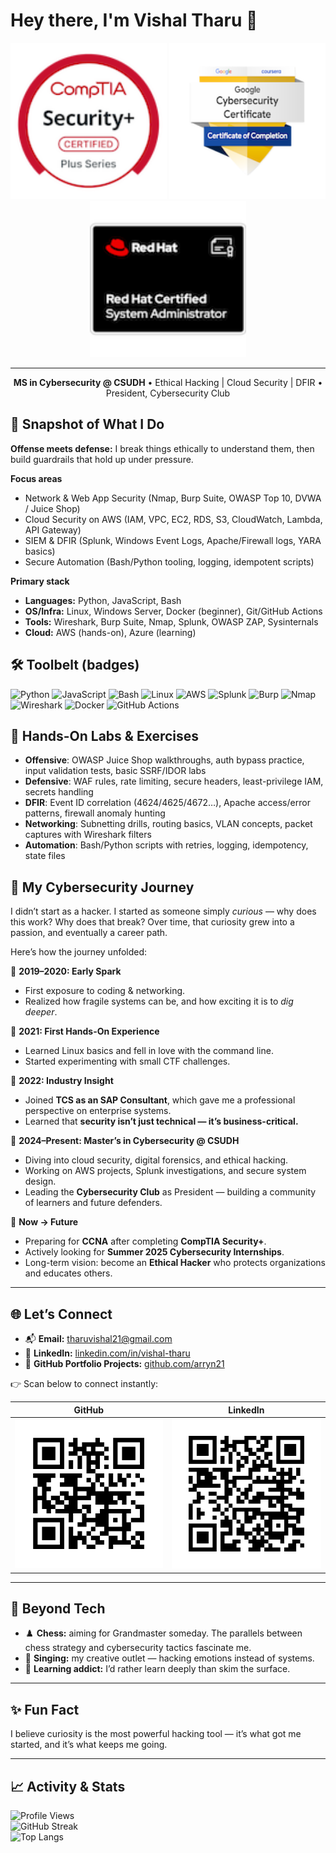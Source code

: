 # Hey there, I'm Vishal Tharu 👋  

<p align=center>
  <img src="https://github.com/Arryn21/Arryn21/blob/main/comptia-security-ce-certification.png" alt="Security+" width="250" />
  <img src="https://github.com/Arryn21/Arryn21/blob/main/google-cybersecurity-professional-certificate-v2.png" alt="Google Cybersecurity" width="250" />
  <img src="https://github.com/Arryn21/Arryn21/blob/main/red-hat-certified-system-administrator-rhcsa%20(1).png" alt="RHCSA" width="250" />
</p>

---
<p align="center">
  <b>MS in Cybersecurity @ CSUDH</b> • Ethical Hacking | Cloud Security | DFIR • President, Cybersecurity Club
</p>

## 🚀 Snapshot of What I Do

**Offense meets defense:** I break things ethically to understand them, then build guardrails that hold up under pressure.

**Focus areas**
- Network & Web App Security (Nmap, Burp Suite, OWASP Top 10, DVWA / Juice Shop)
- Cloud Security on AWS (IAM, VPC, EC2, RDS, S3, CloudWatch, Lambda, API Gateway)
- SIEM & DFIR (Splunk, Windows Event Logs, Apache/Firewall logs, YARA basics)
- Secure Automation (Bash/Python tooling, logging, idempotent scripts)

**Primary stack**
- **Languages:** Python, JavaScript, Bash
- **OS/Infra:** Linux, Windows Server, Docker (beginner), Git/GitHub Actions
- **Tools:** Wireshark, Burp Suite, Nmap, Splunk, OWASP ZAP, Sysinternals
- **Cloud:** AWS (hands-on), Azure (learning)

## 🛠️ Toolbelt (badges)

![Python](https://img.shields.io/badge/Python-3.x-informational?logo=python)
![JavaScript](https://img.shields.io/badge/JavaScript-ES6+-informational?logo=javascript)
![Bash](https://img.shields.io/badge/Bash-Scripting-informational?logo=gnubash)
![Linux](https://img.shields.io/badge/Linux-CLI-informational?logo=linux)
![AWS](https://img.shields.io/badge/AWS-Hands--on-informational?logo=amazonaws)
![Splunk](https://img.shields.io/badge/SIEM-Splunk-informational?logo=splunk)
![Burp](https://img.shields.io/badge/Burp%20Suite-Testing-informational)
![Nmap](https://img.shields.io/badge/Nmap-Scanning-informational)
![Wireshark](https://img.shields.io/badge/Wireshark-PCAP-informational?logo=wireshark)
![Docker](https://img.shields.io/badge/Docker-Beginner-informational?logo=docker)
![GitHub Actions](https://img.shields.io/badge/GitHub%20Actions-CI/CD-informational?logo=githubactions)

## 🔐 Hands-On Labs & Exercises

- **Offensive**: OWASP Juice Shop walkthroughs, auth bypass practice, input validation tests, basic SSRF/IDOR labs  
- **Defensive**: WAF rules, rate limiting, secure headers, least-privilege IAM, secrets handling  
- **DFIR**: Event ID correlation (4624/4625/4672…), Apache access/error patterns, firewall anomaly hunting  
- **Networking**: Subnetting drills, routing basics, VLAN concepts, packet captures with Wireshark filters  
- **Automation**: Bash/Python scripts with retries, logging, idempotency, state files

## 🚀 My Cybersecurity Journey  

I didn’t start as a hacker. I started as someone simply *curious* — why does this work? Why does that break? Over time, that curiosity grew into a passion, and eventually a career path.  

Here’s how the journey unfolded:  

📌 **2019–2020: Early Spark**  
- First exposure to coding & networking.  
- Realized how fragile systems can be, and how exciting it is to *dig deeper*.  

📌 **2021: First Hands-On Experience**  
- Learned Linux basics and fell in love with the command line.  
- Started experimenting with small CTF challenges.  

📌 **2022: Industry Insight**  
- Joined **TCS as an SAP Consultant**, which gave me a professional perspective on enterprise systems.  
- Learned that **security isn’t just technical — it’s business-critical.**  

📌 **2024–Present: Master’s in Cybersecurity @ CSUDH**  
- Diving into cloud security, digital forensics, and ethical hacking.  
- Working on AWS projects, Splunk investigations, and secure system design.  
- Leading the **Cybersecurity Club** as President — building a community of learners and future defenders.  

📌 **Now → Future**  
- Preparing for **CCNA** after completing **CompTIA Security+**.  
- Actively looking for **Summer 2025 Cybersecurity Internships**.  
- Long-term vision: become an **Ethical Hacker** who protects organizations and educates others.  

---

## 🌐 Let’s Connect  

- 📬 **Email:** [tharuvishal21@gmail.com](mailto:tharuvishal21@gmail.com)  
- 💼 **LinkedIn:** [linkedin.com/in/vishal-tharu](https://www.linkedin.com/in/vishal-tharu)  
- 📂 **GitHub Portfolio Projects:** [github.com/arryn21](https://github.com/arryn21)  

👉 Scan below to connect instantly:  

| GitHub | LinkedIn |  
|--------|----------|  
| ![GitHub QR](https://github.com/Arryn21/Arryn21/blob/main/frame%20(6).png) | ![LinkedIn QR](https://github.com/Arryn21/Arryn21/blob/main/frame%20(7).png) |  

---

## 🎯 Beyond Tech  

- ♟️ **Chess:** aiming for Grandmaster someday. The parallels between chess strategy and cybersecurity tactics fascinate me.  
- 🎤 **Singing:** my creative outlet — hacking emotions instead of systems.  
- 🌱 **Learning addict:** I’d rather learn deeply than skim the surface.  

---

## ✨ Fun Fact  

I believe curiosity is the most powerful hacking tool — it’s what got me started, and it’s what keeps me going.  

---

## 📈 Activity & Stats
![Profile Views](https://komarev.com/ghpvc/?username=arryn21&color=blue&style=flat-square)  
![GitHub Streak](https://github-readme-streak-stats.herokuapp.com/?user=arryn21&theme=dark&hide_border=true)  
![Top Langs](https://github-readme-stats.vercel.app/api/top-langs/?username=arryn21&layout=compact&theme=dark)  
